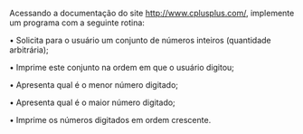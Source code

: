 Acessando a documentação do site http://www.cplusplus.com/, implemente um programa com a seguinte rotina:

  • Solicita para o usuário um conjunto de números inteiros (quantidade arbitrária);
  
  • Imprime este conjunto na ordem em que o usuário digitou;
  
  • Apresenta qual é o menor número digitado;
  
  • Apresenta qual é o maior número digitado;
  
  • Imprime os números digitados em ordem crescente.
